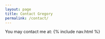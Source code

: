 ```yaml
---
layout: page
title: Contact Gregory
permalink: /contact/
---
```


You may contact me at:
{% include nav.html %}
